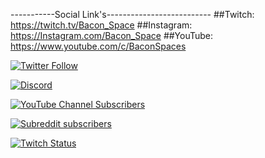 -----------Social Link's--------------------------
##Twitch: https://twitch.tv/Bacon_Space
##Instagram: https://Instagram.com/Bacon_Space
##YouTube: https://www.youtube.com/c/BaconSpaces

[![Twitter Follow](https://img.shields.io/twitter/follow/Bacon_Space?color=2DA1F2&logo=twitter&style=for-the-badge)](https://twitter.com/intent/follow?original_referer=https%3A%2F%2Fglimesh.tv%2Fbacon_space&screen_name=Bacon_Space)

[![Discord](https://img.shields.io/discord/95608213499555840?label=Join%20Our%20Discord%20Server&style=for-the-badge)](https://discord.me/BaconSpace)


[![YouTube Channel Subscribers](https://img.shields.io/youtube/channel/subscribers/UCbwlLVr4jf1cR0VBrddPUoQ?label=Youtube%20SubScribers&style=for-the-badge)](https://youtube.com/@Bacon_Space)

[![Subreddit subscribers](https://img.shields.io/reddit/subreddit-subscribers/Bacon_Space?style=for-the-badge)](https://reddit.com/r/Bacon_Space)

[![Twitch Status](https://img.shields.io/twitch/status/Bacon_Space?style=for-the-badge)](https://twitch.tv/Bacon_Space)
